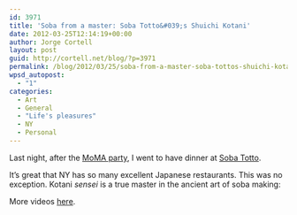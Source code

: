 ```yaml
---
id: 3971
title: 'Soba from a master: Soba Totto&#039;s Shuichi Kotani'
date: 2012-03-25T12:14:19+00:00
author: Jorge Cortell
layout: post
guid: http://cortell.net/blog/?p=3971
permalink: /blog/2012/03/25/soba-from-a-master-soba-tottos-shuichi-kotani/
wpsd_autopost:
  - "1"
categories:
  - Art
  - General
  - "Life's pleasures"
  - NY
  - Personal
---
```

Last night, after the <a title="http://cortell.net/blog/2012/03/the-moma-members-night-party-and-the-economy-of-access-as-identity/" href="http://cortell.net/blog/2012/03/the-moma-members-night-party-and-the-economy-of-access-as-identity/" target="_blank">MoMA party</a>, I went to have dinner at <a title="http://worldwide-soba.com/" href="http://worldwide-soba.com/" target="_blank">Soba Totto</a>.

It&#8217;s great that NY has so many excellent Japanese restaurants. This was no exception. Kotani _sensei_ is a true master in the ancient art of soba making:</p> 

More videos <a title="http://worldwide-soba.com/movie/movie_1" href="http://worldwide-soba.com/movie/movie_1" target="_blank">here</a>.